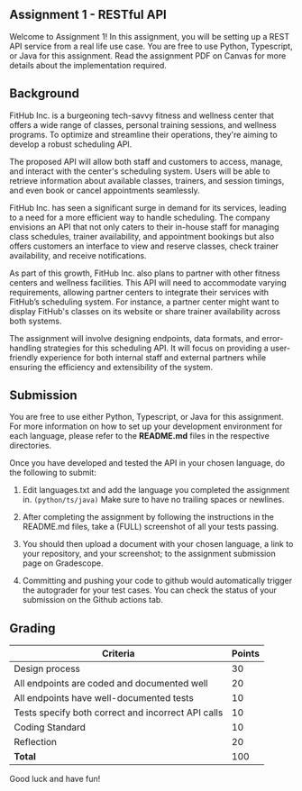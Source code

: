 ## Assignment 1 - RESTful API
Welcome to Assignment 1! In this assignment, you will be setting up a REST API service from a real life use case. You are free to use Python, Typescript, or Java for this assignment. Read the assignment PDF on Canvas for more details about the implementation required. 

## Background
FitHub Inc. is a burgeoning tech-savvy fitness and wellness center that offers a wide range of classes, personal training sessions, and wellness programs. To optimize and streamline their operations, they're aiming to develop a robust scheduling API.

The proposed API will allow both staff and customers to access, manage, and interact with the center's scheduling system. Users will be able to retrieve information about available classes, trainers, and session timings, and even book or cancel appointments seamlessly.

FitHub Inc. has seen a significant surge in demand for its services, leading to a need for a more efficient way to handle scheduling. The company envisions an API that not only caters to their in-house staff for managing class schedules, trainer availability, and appointment bookings but also offers customers an interface to view and reserve classes, check trainer availability, and receive notifications.

As part of this growth, FitHub Inc. also plans to partner with other fitness centers and wellness facilities. This API will need to accommodate varying requirements, allowing partner centers to integrate their services with FitHub’s scheduling system. For instance, a partner center might want to display FitHub's classes on its website or share trainer availability across both systems.

The assignment will involve designing endpoints, data formats, and error-handling strategies for this scheduling API. It will focus on providing a user-friendly experience for both internal staff and external partners while ensuring the efficiency and extensibility of the system.

## Submission
You are free to use either Python, Typescript, or Java for this assignment. For more information on how to set up your development environment for each language, please refer to the **README.md** files in the respective directories.

Once you have developed and tested the API in your chosen language, do the following to submit:

1. Edit languages.txt and add the language you completed the assignment in. 
`(python/ts/java)`
Make sure to have no trailing spaces or newlines.

2. After completing the assignment by following the instructions in the README.md files, take a (FULL) screenshot of all your tests passing.

3. You should then upload a document with your chosen language, a link to your repository, and your screenshot; to the assignment submission page on Gradescope.

4. Committing and pushing your code to github would automatically trigger the autograder for your test cases. You can check the status of your submission on the Github actions tab.

## Grading
| Criteria                                      | Points |
| --------------------------------------------- | ------ |
| Design process                                | 30     |
| All endpoints are coded and documented well   | 20     |
| All endpoints have well-documented tests      | 10     |
| Tests specify both correct and incorrect API calls | 10 |
| Coding Standard                               | 10     |
| Reflection                                    | 20     |
| **Total**                                     | 100    |

Good luck and have fun!
